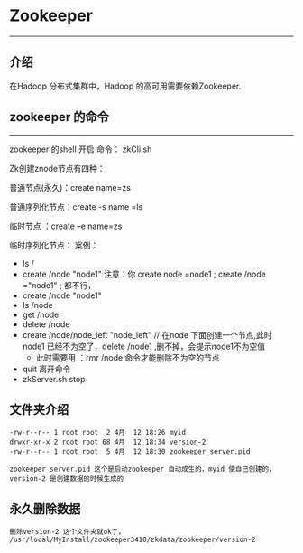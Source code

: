 # Zookeeper

---

## 介绍

在Hadoop 分布式集群中，Hadoop 的高可用需要依赖Zookeeper.


## zookeeper 的命令
---

zookeeper 的shell 开启 命令： zkCli.sh


Zk创建znode节点有四种：

普通节点(永久)：create name=zs

普通序列化节点：create  -s  name =ls

临时节点 ：create –e name=zs

临时序列化节点：
案例：
* ls /
* create /node "node1"
      注意：你 create  node =node1 ; create  /node ="node1" ; 都不行，
* create /node "node1"
* ls /node
* get /node
* delete /node
* create /node/node_left "node_left"  // 在node 下面创建一个节点,此时node1 已经不为空了，delete /node1 ,删不掉，会提示node1不为空值
    * 此时需要用 ：rmr /node 命令才能删除不为空的节点
* quit 离开命令
* zkServer.sh stop
## 文件夹介绍

    -rw-r--r-- 1 root root  2 4月  12 18:26 myid
    drwxr-xr-x 2 root root 68 4月  12 18:34 version-2
    -rw-r--r-- 1 root root  5 4月  12 18:30 zookeeper_server.pid

    zookeeper_server.pid 这个是启动zookeeper 自动成生的，myid 使自己创建的，version-2 是创建数据的时候生成的


## 永久删除数据
    删除version-2 这个文件夹就ok了，
    /usr/local/MyInstall/zookeeper3410/zkdata/zookeeper/version-2
